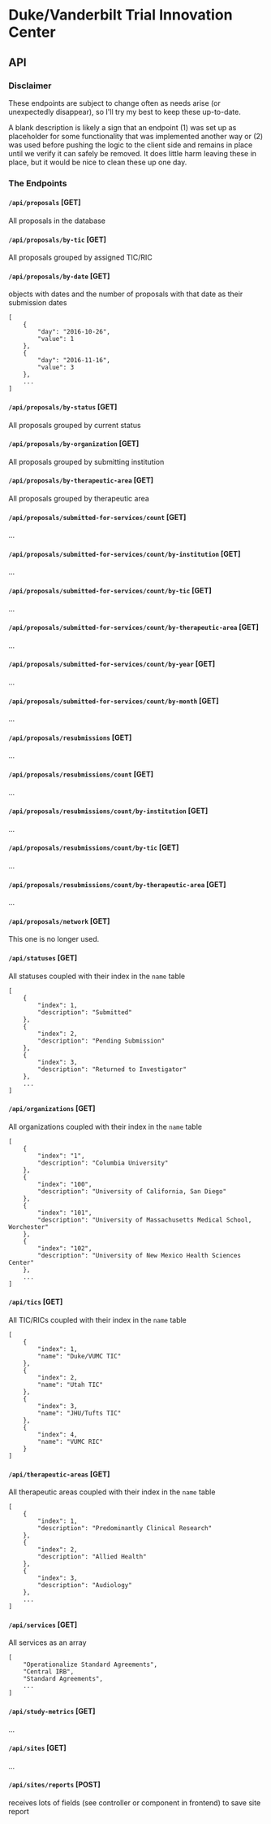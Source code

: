 # Duke/Vanderbilt Trial Innovation Center
## API

### Disclaimer

These endpoints are subject to change often as needs arise (or unexpectedly disappear), so I'll try my best to keep these up-to-date.

A blank description is likely a sign that an endpoint (1) was set up as placeholder for some functionality that was implemented another way or (2) was used before pushing the logic to the client side and remains in place until we verify it can safely be removed. It does little harm leaving these in place, but it would be nice to clean these up one day. 


### The Endpoints


#### `/api/proposals` \[GET\]

All proposals in the database

#### `/api/proposals/by-tic` \[GET\]

All proposals grouped by assigned TIC/RIC

#### `/api/proposals/by-date` \[GET\]

objects with dates and the number of proposals with that date as their submission dates

```
[
    {
        "day": "2016-10-26",
        "value": 1
    },
    {
        "day": "2016-11-16",
        "value": 3
    },
    ...
]
```

#### `/api/proposals/by-status` \[GET\]

All proposals grouped by current status

#### `/api/proposals/by-organization` \[GET\]

All proposals grouped by submitting institution

#### `/api/proposals/by-therapeutic-area` \[GET\]

All proposals grouped by therapeutic area

#### `/api/proposals/submitted-for-services/count` \[GET\]

...

#### `/api/proposals/submitted-for-services/count/by-institution` \[GET\]

...

#### `/api/proposals/submitted-for-services/count/by-tic` \[GET\]

...

#### `/api/proposals/submitted-for-services/count/by-therapeutic-area` \[GET\]

...

#### `/api/proposals/submitted-for-services/count/by-year` \[GET\]

...

#### `/api/proposals/submitted-for-services/count/by-month` \[GET\]

...

#### `/api/proposals/resubmissions` \[GET\]

...

#### `/api/proposals/resubmissions/count` \[GET\]

...

#### `/api/proposals/resubmissions/count/by-institution` \[GET\]

...

#### `/api/proposals/resubmissions/count/by-tic` \[GET\]

...

#### `/api/proposals/resubmissions/count/by-therapeutic-area` \[GET\]

...

#### `/api/proposals/network` \[GET\]

This one is no longer used.

#### `/api/statuses` \[GET\]

All statuses coupled with their index in the `name` table

```
[
    {
        "index": 1,
        "description": "Submitted"
    },
    {
        "index": 2,
        "description": "Pending Submission"
    },
    {
        "index": 3,
        "description": "Returned to Investigator"
    },
    ...
]
```

#### `/api/organizations` \[GET\]

All organizations coupled with their index in the `name` table

```
[
    {
        "index": "1",
        "description": "Columbia University"
    },
    {
        "index": "100",
        "description": "University of California, San Diego"
    },
    {
        "index": "101",
        "description": "University of Massachusetts Medical School, Worchester"
    },
    {
        "index": "102",
        "description": "University of New Mexico Health Sciences Center"
    },
    ...
]
```

#### `/api/tics` \[GET\]

All TIC/RICs coupled with their index in the `name` table

```
[
    {
        "index": 1,
        "name": "Duke/VUMC TIC"
    },
    {
        "index": 2,
        "name": "Utah TIC"
    },
    {
        "index": 3,
        "name": "JHU/Tufts TIC"
    },
    {
        "index": 4,
        "name": "VUMC RIC"
    }
]
```

#### `/api/therapeutic-areas` \[GET\]

All therapeutic areas coupled with their index in the `name` table

```
[
    {
        "index": 1,
        "description": "Predominantly Clinical Research"
    },
    {
        "index": 2,
        "description": "Allied Health"
    },
    {
        "index": 3,
        "description": "Audiology"
    },
    ...
]
```

#### `/api/services` \[GET\]

All services as an array

```
[
    "Operationalize Standard Agreements",
    "Central IRB",
    "Standard Agreements",
    ...
]
```

#### `/api/study-metrics` \[GET\]

...

#### `/api/sites` \[GET\]

...

#### `/api/sites/reports` \[POST\]

receives lots of fields (see controller or component in frontend) to save site report
